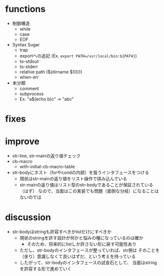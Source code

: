 # functions

- 制御構造
  - while
  - case
  - EOF
- Syntax Sugar
  - trap
  - exportへの追記 (Ex. `export PATH=/usr/local/bin:${PATH}`)
  - to-stdout
  - to-stderr
  - relative path ($(dirname ${0}))
  - when-err
- 未分類
  - comment
  - subprocess
  - Ex. "a$(echo b)c" -> "abc"

# fixes

# improve

- str-line, str-mainの返り値チェック
- cb-macro
  - with-initial-cb-macro-table
- str-bodyにネスト（forやcondの内部）を扱うインタフェースをつける
  - 現状はstr-mainの返り値をリスト操作で挟み込んでいる
  - str-mainの返り値はリスト型のstr-bodyであることが保証されている（はず）
    なので、当面はこの実装でも問題（面倒な分岐）になることはないのでは

# discussion

- str-bodyはstringも許容すべきかlistだけにすべきか
  - 現状のstringを許す設計が何かと悩みの種になっているのは確か
    - そのため、将来的にlistしか許さない形に戻す可能性あり
  - ただし、str-bodyのインタフェースが整っていれば、str側は
    そのことを（余り）意識しなくて良いはずだ、という考えを持っている
  - したがって、str-bodyのインタフェースの試金石として、
    当面はstringを許容する形で進めていく
    
